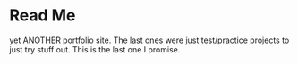 # Read Me
yet ANOTHER portfolio site. The last ones were just test/practice projects to just try stuff out. This is the last one I promise.
